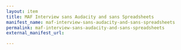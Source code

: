 ```yaml
---
layout: item
title: MAF Interview sans Audacity and sans Spreadsheets
manifest_name: maf-interview-sans-audacity-and-sans-spreadsheets
permalink: maf-interview-sans-audacity-and-sans-spreadsheets
external_manifest_url: 

---
```

<!-- Add an essay or interpretive material below this line,
using HTML or markdown.  Do not modify this file above this line -->
